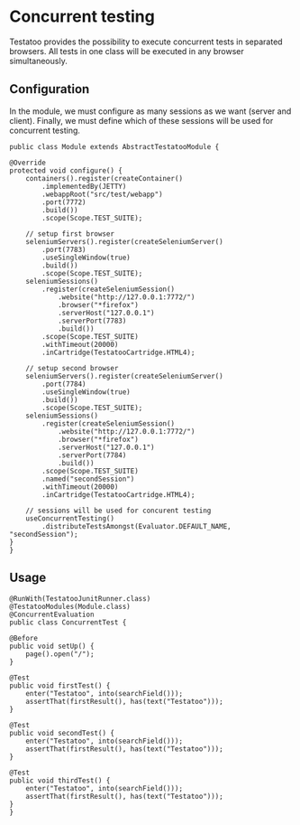 # Concurrent testing

Testatoo provides the possibility to execute concurrent tests in separated browsers.
All tests in one class will be executed in any browser simultaneously.

## Configuration

In the module, we must configure as many sessions as we want (server and client).
Finally, we must define which of these sessions will be used for concurrent testing.

    public class Module extends AbstractTestatooModule {

	@Override
	protected void configure() {
	    containers().register(createContainer()
		    .implementedBy(JETTY)
		    .webappRoot("src/test/webapp")
		    .port(7772)
		    .build())
		    .scope(Scope.TEST_SUITE);

	    // setup first browser
	    seleniumServers().register(createSeleniumServer()
		    .port(7783)
		    .useSingleWindow(true)
		    .build())
		    .scope(Scope.TEST_SUITE);
	    seleniumSessions()
		    .register(createSeleniumSession()
			    .website("http://127.0.0.1:7772/")
			    .browser("*firefox")
			    .serverHost("127.0.0.1")
			    .serverPort(7783)
			    .build())
		    .scope(Scope.TEST_SUITE)
		    .withTimeout(20000)
		    .inCartridge(TestatooCartridge.HTML4);

	    // setup second browser
	    seleniumServers().register(createSeleniumServer()
		    .port(7784)
		    .useSingleWindow(true)
		    .build())
		    .scope(Scope.TEST_SUITE);
	    seleniumSessions()
		    .register(createSeleniumSession()
			    .website("http://127.0.0.1:7772/")
			    .browser("*firefox")
			    .serverHost("127.0.0.1")
			    .serverPort(7784)
			    .build())
		    .scope(Scope.TEST_SUITE)
		    .named("secondSession")
		    .withTimeout(20000)
		    .inCartridge(TestatooCartridge.HTML4);

	    // sessions will be used for concurent testing
	    useConcurrentTesting()
		    .distributeTestsAmongst(Evaluator.DEFAULT_NAME, "secondSession");
	}
    }

## Usage

    @RunWith(TestatooJunitRunner.class)
    @TestatooModules(Module.class)
    @ConcurrentEvaluation
    public class ConcurrentTest {

	@Before
	public void setUp() {
	    page().open("/");
	}

	@Test
	public void firstTest() {
	    enter("Testatoo", into(searchField()));
	    assertThat(firstResult(), has(text("Testatoo")));
	}

	@Test
	public void secondTest() {
	    enter("Testatoo", into(searchField()));
	    assertThat(firstResult(), has(text("Testatoo")));
	}

	@Test
	public void thirdTest() {
	    enter("Testatoo", into(searchField()));
	    assertThat(firstResult(), has(text("Testatoo")));
	}
    }
